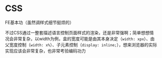 # CSS

FE基本功（虽然调样式细节挺烦的）

不过CSS通过一整套描述语言控制页面样式的渲染，还是非常强啊；简单想想情况会非常复杂，以width为例，盒的宽度可能是由其本身决定（`width: xpx`）、由父宽度控制（`width: x%`）、子元素控制（`display: inline;`），想来浏览器的实际实现应该会非常复杂，也非常考验编码功力